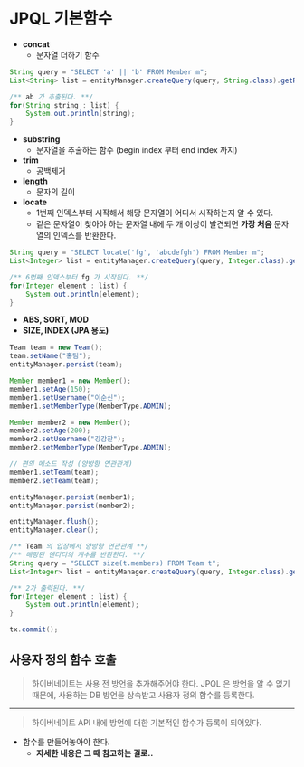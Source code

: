 # JPQL 기본함수
- __concat__
  - 문자열 더하기 함수
```java
String query = "SELECT 'a' || 'b' FROM Member m";
List<String> list = entityManager.createQuery(query, String.class).getResultList();

/** ab 가 추출된다. **/
for(String string : list) {
    System.out.println(string);
}
```
- __substring__
  - 문자열을 추출하는 함수 (begin index 부터 end index 까지)
- __trim__
  - 공백제거
- __length__
  - 문자의 길이
- __locate__
  - 1번째 인덱스부터 시작해서 해당 문자열이 어디서 시작하는지 알 수 있다.
  - 같은 문자열이 찾아야 하는 문자열 내에 두 개 이상이 발견되면 __가장 처음__ 문자열의 인덱스를 반환한다.
```java
String query = "SELECT locate('fg', 'abcdefgh') FROM Member m";
List<Integer> list = entityManager.createQuery(query, Integer.class).getResultList();

/** 6번째 인덱스부터 fg 가 시작된다. **/
for(Integer element : list) {
    System.out.println(element);
}
```
- __ABS, SORT, MOD__
- __SIZE, INDEX (JPA 용도)__
```java
Team team = new Team();
team.setName("홍팀");
entityManager.persist(team);

Member member1 = new Member();
member1.setAge(150);
member1.setUsername("이순신");
member1.setMemberType(MemberType.ADMIN);

Member member2 = new Member();
member2.setAge(200);
member2.setUsername("강감찬");
member2.setMemberType(MemberType.ADMIN);

// 편의 메소드 작성 (양방향 연관관계)
member1.setTeam(team);
member2.setTeam(team);

entityManager.persist(member1);
entityManager.persist(member2);

entityManager.flush();
entityManager.clear();

/** Team 의 입장에서 양방향 연관관계 **/
/** 매핑된 엔티티의 개수를 반환한다. **/
String query = "SELECT size(t.members) FROM Team t";
List<Integer> list = entityManager.createQuery(query, Integer.class).getResultList();

/** 2가 출력된다. **/
for(Integer element : list) {
    System.out.println(element);
}

tx.commit();
```
## 사용자 정의 함수 호출
> 하이버네이트는 사용 전 방언을 추가해주어야 한다. JPQL 은 방언을 알 수 없기 때문에, 사용하는 DB 방언을 상속받고 사용자 정의 함수를 등록한다.
-----
> 하이버네이트 API 내에 방언에 대한 기본적인 함수가 등록이 되어있다.

- 함수를 만들어놓아야 한다.
  - __자세한 내용은 그 때 참고하는 걸로..__
